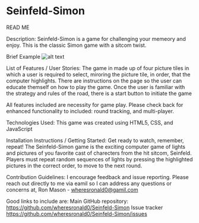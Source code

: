 # Seinfeld-Simon

READ ME

Description:
Seinfeld-Simon is a game for challenging your memeory and enjoy. This is the classic Simon game with a sitcom twist.

Brief Example
![alt text](https://github.com/wheresronald0/Seinfeld-Simon/blob/master/images/Screen%20Shot%202018-09-14%20at%2012.10.45%20PM.png?raw=true "Screenshot for Application")

List of Features / User Stories:
The game in made up of four picture tiles in which a user is required to select, miroring the picture tile, in order, that the computer highlights. There are instructions on the page so the user can educate themself on how to play the game. Once the user is familiar with the strategy and rules of the road, there is a start button to initiate the game

All features included are necessity for game play. Please check back for enhanced functionality to included: round tracking, and multi-player.

Technologies Used:
This game was created using HTML5, CSS, and JavaScript

Installation Instructions / Getting Started:
Get ready to watch, remember, repeat! The Seinfeld-Simon game is the exciting computer game of lights and pictures of you favorite cast of charecters from the hit sitcom, Seinfeld. Players must repeat random sequences of lights by pressing the highlighted pictures in the correct order, to move to the next round.

Contribution Guidelines:
I encourage feedback and issue reporting. Please reach out directly to me via eamil so I can address any questions or concerns at, Ron Mason - wheresronald0@gamil.com

Good links to include are:
Main GitHub repository: https://github.com/wheresronald0/Seinfeld-Simon
Issue tracker https://github.com/wheresronald0/Seinfeld-Simon/issues
